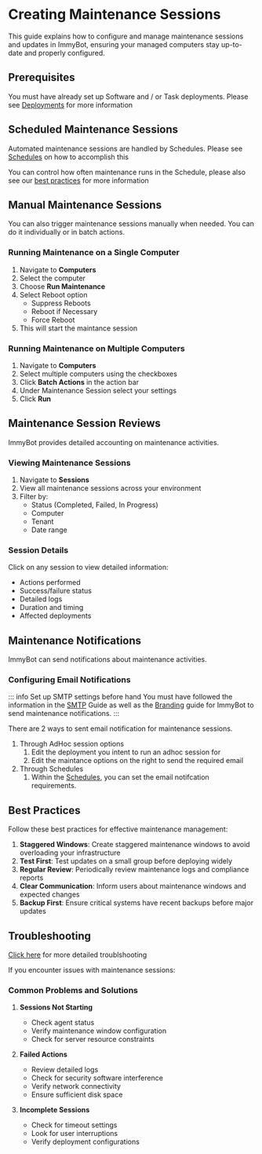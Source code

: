# Creating Maintenance Sessions

This guide explains how to configure and manage maintenance sessions and updates in ImmyBot, ensuring your managed computers stay up-to-date and properly configured.

## Prerequisites

You must have already set up Software and / or Task deployments.
Please see [Deployments](/Documentation/HowToGuides/Creating-managing-deployments) for more information

## Scheduled Maintenance Sessions

Automated maintenance sessions are handled by Schedules. Please see [Schedules](/Documentation/HowToGuides/schedules.md) on how to accomplish this

You can control how often maintenance runs in the Schedule, please also see our [best practices](/Documentation/GettingStarted/instance-best-practices.html#scheduled-maintenance) for more information

## Manual Maintenance Sessions

You can also trigger maintenance sessions manually when needed. You can do it individually or in batch actions.

### Running Maintenance on a Single Computer

1. Navigate to **Computers**
2. Select the computer
3. Choose **Run Maintenance**
4. Select Reboot option
   - Suppress Reboots
   - Reboot if Necessary
   - Force Reboot
5. This will start the maintance session

### Running Maintenance on Multiple Computers

1. Navigate to **Computers**
2. Select multiple computers using the checkboxes
3. Click **Batch Actions** in the action bar
4. Under Maintenance Session select your settings
5. Click **Run**

## Maintenance Session Reviews

ImmyBot provides detailed accounting on maintenance activities.

### Viewing Maintenance Sessions

1. Navigate to **Sessions**
2. View all maintenance sessions across your environment
3. Filter by:
   - Status (Completed, Failed, In Progress)
   - Computer
   - Tenant
   - Date range

### Session Details

Click on any session to view detailed information:

- Actions performed
- Success/failure status
- Detailed logs
- Duration and timing
- Affected deployments

## Maintenance Notifications

ImmyBot can send notifications about maintenance activities.

### Configuring Email Notifications
::: info Set up SMTP settings before hand
You must have followed the information in the [SMTP](/Documentation/HowToGuides/smtp) Guide as well as the [Branding](/Documentation/HowToGuides/branding) guide for ImmyBot to send maintenance notifications.
:::

There are 2 ways to sent email notification for maintenance sessions.
1. Through AdHoc session options
   1. Edit the deployment you intent to run an adhoc session for
   2. Edit the maintance options on the right to send the required email
2. Through Schedules
   1. Within the [Schedules](/Documentation/HowToGuides/schedules), you can set the email notifcation requirements.


## Best Practices

Follow these best practices for effective maintenance management:

1. **Staggered Windows**: Create staggered maintenance windows to avoid overloading your infrastructure
2. **Test First**: Test updates on a small group before deploying widely
3. **Regular Review**: Periodically review maintenance logs and compliance reports
4. **Clear Communication**: Inform users about maintenance windows and expected changes
5. **Backup First**: Ensure critical systems have recent backups before major updates

## Troubleshooting

[Click here](/Documentation/Troubleshooting/troubleshooting) for more detailed troublshooting

If you encounter issues with maintenance sessions:

### Common Problems and Solutions

1. **Sessions Not Starting**
   - Check agent status
   - Verify maintenance window configuration
   - Check for server resource constraints

2. **Failed Actions**
   - Review detailed logs
   - Check for security software interference
   - Verify network connectivity
   - Ensure sufficient disk space

3. **Incomplete Sessions**
   - Check for timeout settings
   - Look for user interruptions
   - Verify deployment configurations

